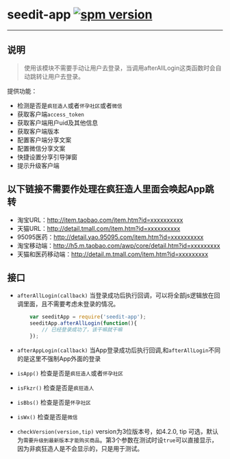# seedit-app [![spm version](https://moekit.timo.today/badge/seedit-app)](https://moekit.timo.today/package/seedit-app)

---


## 说明

> 使用该模块不需要手动让用户去登录，当调用afterAllLogin这类函数时会自动跳转让用户去登录。

提供功能：

+ 检测是否是`疯狂造人`或者`怀孕社区`或者`微信`
+ 获取客户端`access_token`
+ 获取客户端用户uid及其他信息
+ 获取客户端版本
+ 配置客户端分享文案
+ 配置微信分享文案
+ 快捷设置分享引导弹窗
+ 提示升级客户端

## 以下链接不需要作处理在疯狂造人里面会唤起App跳转


+ 淘宝URL：http://item.taobao.com/item.htm?id=xxxxxxxxxx
+ 天猫URL：http://detail.tmall.com/item.htm?id=xxxxxxxxxx
+ 95095医药：http://detail.yao.95095.com/item.htm?id=xxxxxxxxxx
+ 淘宝移动端：http://h5.m.taobao.com/awp/core/detail.htm?id=xxxxxxxxx
+ 天猫和医药移动端：http://detail.m.tmall.com/item.htm?id=xxxxxxxxx

## 接口

+ `afterAllLogin(callback)` 当登录成功后执行回调，可以将全部js逻辑放在回调里面，且不需要考虑未登录的情况。

	```javascript
		var seeditApp = require('seedit-app');
		seeditApp.afterAllLogin(function(){
			// 已经登录成功了，该干嘛就干嘛
		});
	```

+ `afterAppLogin(callback)` 当App登录成功后执行回调,和`afterAllLogin`不同的是这里不强制App外面的登录

+ `isApp()` 检查是否是`疯狂造人`或者`怀孕社区`

+ `isFkzr()` 检查是否是`疯狂造人`

+ `isBbs()` 检查是否是`怀孕社区`

+ `isWx()` 检查是否是`微信`

+ `checkVersion(version,tip)` version为3位版本号，如4.2.0, tip 可选，默认为`需要升级到最新版本才能购买商品`。第3个参数在测试时设`true`可以直接显示，因为非疯狂造人是不会显示的，只是用于测试。